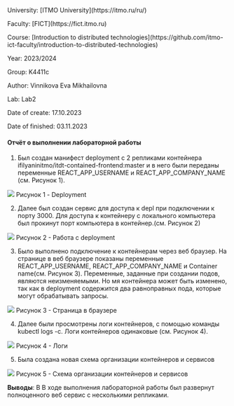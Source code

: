 <p> University: [ITMO University](https://itmo.ru/ru/)
<p> Faculty: [FICT](https://fict.itmo.ru)
<p> Course: [Introduction to distributed technologies](https://github.com/itmo-ict-faculty/introduction-to-distributed-technologies) <p>
<p> Year: 2023/2024
<p> Group: K4411c
<p> Author: Vinnikova Eva Mikhailovna
<p> Lab: Lab2
<p> Date of create: 17.10.2023
<p> Date of finished: 03.11.2023

<h4>Отчёт о выполнении лабораторной работы</h4>

1. Был создан манифест deployment с 2 репликами контейнера ifilyaninitmo/itdt-contained-frontend:master и в него были переданы переменные REACT_APP_USERNAME и REACT_APP_COMPANY_NAME (см. Рисунок 1).
<image src="https://github.com/evashka28/2023_2024-introduction_to_distributed_technologies-k4111c-vinnikova_e_m/blob/main/lab2/img/1.png">
Рисунок 1 - Deployment

2.  Далее был создан сервис для доступа к depl при подключении к порту 3000. Для доступа к контейнеру с локального компьютера был прокинут порт компьютера в контейнер.(см. Рисунок 2)

<image src="https://github.com/evashka28/2023_2024-introduction_to_distributed_technologies-k4111c-vinnikova_e_m/blob/main/lab2/img/2.png">
Рисунок 2 - Работа с deployment

3.  Было выполнено подключение к контейнерам через веб браузер. На странице в веб браузере показаны переменные REACT_APP_USERNAME, REACT_APP_COMPANY_NAME и Container name(см. Рисунок 3). Переменные, заданные при создании подов, являются неизменяемыми. Но мя контейнера может быть изменено, так как в deployment содержится два равноправных пода, которые могут обрабатывать запросы.
<image src="https://github.com/evashka28/2023_2024-introduction_to_distributed_technologies-k4111c-vinnikova_e_m/blob/main/lab2/img/3.png">
Рисунок 3 - Страница в браузере

4. Далее были просмотрены логи контейнеров, с помощью команды kubectl logs -c. Логи контейнеров одинаковые (см. Рисунок 4).
<image src="https://github.com/evashka28/2023_2024-introduction_to_distributed_technologies-k4111c-vinnikova_e_m/blob/main/lab2/img/4.png">
Рисунок 4 - Логи

5. Была создана новая схема организации контейнеров и сервисов
<image src="https://github.com/evashka28/2023_2024-introduction_to_distributed_technologies-k4111c-vinnikova_e_m/blob/main/lab2/img/5.png">
Рисунок 5 - Схема организации контейнеров и сервисов



**Выводы**: В В ходе выполнения лабораторной работы был развернут полноценного веб сервис с несколькими репликами.
